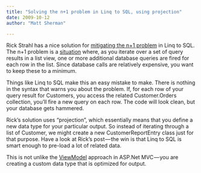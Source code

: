 ```yaml
---
title: "Solving the n+1 problem in Linq to SQL, using projection"
date: 2009-10-12
author: "Matt Sherman"

---
```


Rick Strahl has a nice solution for [mitigating the n+1 problem](http://west-wind.com/weblog/posts/38838.aspx) in Linq to SQL. The n+1 problem is a [situation](http://www.pbell.com/index.cfm/2006/9/17/Understanding-the-n1-query-problem) where, as you iterate over a set of query results in a list view, one or more additional database queries are fired for each row in the list. Since database calls are relatively expensive, you want to keep these to a minimum.

Things like Linq to SQL make this an easy mistake to make. There is nothing in the syntax that warns you about the problem. If, for each row of your query result for Customers, you access the related Customer.Orders collection, you’ll fire a new query on each row. The code will look clean, but your database gets hammered.

Rick’s solution uses “projection”, which essentially means that you define a new data type for your particular output. So instead of iterating through a list of Customer, we might create a new CustomerReportEntry class just for that purpose. Have a look at Rick’s post — the win is that Linq to SQL is smart enough to pre-load a lot of related data.

This is not unlike the [ViewModel](http://stephenwalther.com/blog/archive/2009/04/13/asp.net-mvc-tip-50-ndash-create-view-models.aspx) approach in ASP.Net MVC — you are creating a custom data type that is optimized for output.

